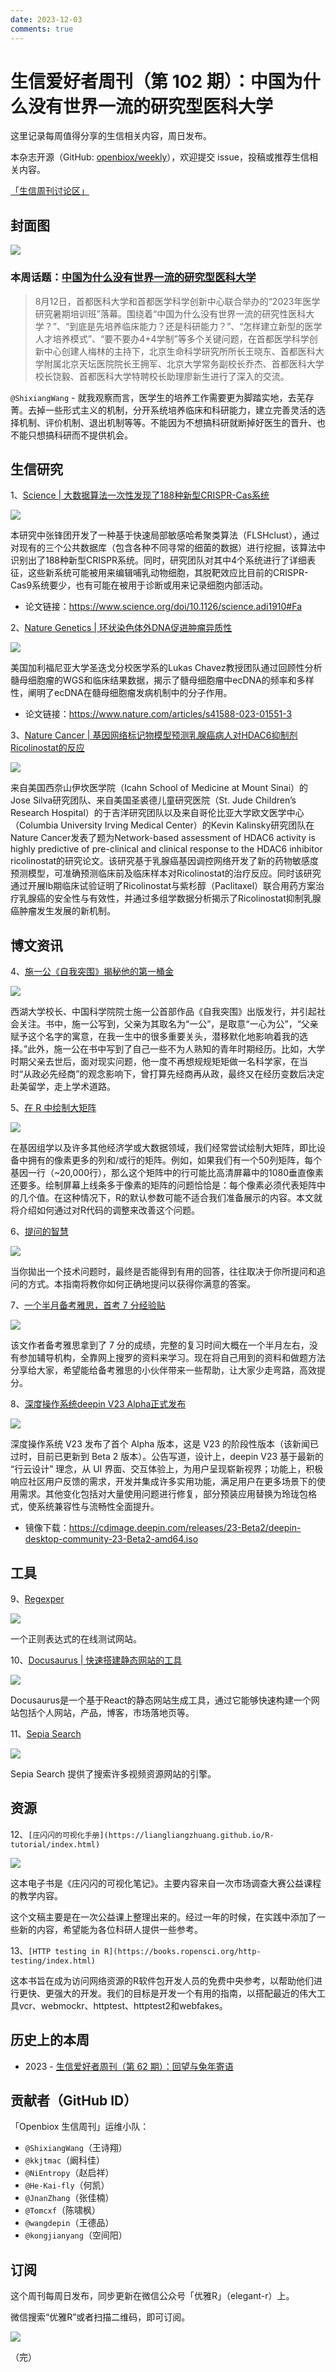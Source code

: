 ```yaml
---
date: 2023-12-03
comments: true
---
```


# 生信爱好者周刊（第 102 期）：中国为什么没有世界一流的研究型医科大学

这里记录每周值得分享的生信相关内容，周日发布。

本杂志开源（GitHub: [openbiox/weekly](https://github.com/openbiox/weekly)），欢迎提交 issue，投稿或推荐生信相关内容。

[「生信周刊讨论区」](https://github.com/openbiox/weekly/discussions)

## 封面图

![](https://files.mdnice.com/user/4331/f110f8d9-c960-4a2b-8c88-da6604f9df66.png)



### 本周话题：[中国为什么没有世界一流的研究型医科大学](https://mp.weixin.qq.com/s/z9ECIPmcqfLUijb40clpWw)

> 8月12日，首都医科大学和首都医学科学创新中心联合举办的“2023年医学研究暑期培训班”落幕。围绕着“中国为什么没有世界一流的研究性医科大学？”、“到底是先培养临床能力？还是科研能力？”、“怎样建立新型的医学人才培养模式”、“要不要办4+4学制”等多个关键问题，在首都医学科学创新中心创建人梅林的主持下，北京生命科学研究所所长王晓东、首都医科大学附属北京天坛医院院长王拥军、北京大学常务副校长乔杰、首都医科大学校长饶毅、首都医科大学特聘校长助理廖新生进行了深入的交流。

`@ShixiangWang` - 就我观察而言，医学生的培养工作需要更为脚踏实地，去芜存菁。去掉一些形式主义的机制，分开系统培养临床和科研能力，建立完善灵活的选择机制、评价机制、退出机制等等。不能因为不想搞科研就断掉好医生的晋升、也不能只想搞科研而不提供机会。

## 生信研究

1、[Science | 大数据算法一次性发现了188种新型CRISPR-Cas系统](https://mp.weixin.qq.com/s/G6rBWPj47KCq-cNVcm65-Q)


![](https://files.mdnice.com/user/4331/b4aa768f-c245-46e7-bfa8-fed79af12f4e.png)

本研究中张锋团开发了一种基于快速局部敏感哈希聚类算法（FLSHclust），通过对现有的三个公共数据库（包含各种不同寻常的细菌的数据）进行挖掘，该算法中识别出了188种新型CRISPR系统。同时，研究团队对其中4个系统进行了详细表征，这些新系统可能被用来编辑哺乳动物细胞，其脱靶效应比目前的CRISPR-Cas9系统要少，也有可能在被用于诊断或用来记录细胞内部活动。

- 论文链接：https://www.science.org/doi/10.1126/science.adi1910#Fa

2、[Nature Genetics | 环状染色体外DNA促进肿瘤异质性](https://mp.weixin.qq.com/s/W4vUWG3QpGoFKf0SzJbmzA)


![](https://files.mdnice.com/user/4331/b7f62958-f3f8-4a31-90b7-e71a86fddf62.png)

美国加利福尼亚大学圣迭戈分校医学系的Lukas Chavez教授团队通过回顾性分析髓母细胞瘤的WGS和临床结果数据，揭示了髓母细胞瘤中ecDNA的频率和多样性，阐明了ecDNA在髓母细胞瘤发病机制中的分子作用。

- 论文链接：https://www.nature.com/articles/s41588-023-01551-3

3、[Nature Cancer | 基因网络标记物模型预测乳腺癌病人对HDAC6抑制剂Ricolinostat的反应](https://mp.weixin.qq.com/s/ClTB7RKvn4qzPQgZH4JE7w)


![](https://files.mdnice.com/user/4331/0eb0991e-fc92-46c7-84d9-880270be2149.png)

来自美国西奈山伊坎医学院（Icahn School of Medicine at Mount Sinai）的Jose Silva研究团队、来自美国圣裘德儿童研究医院（St. Jude Children’s Research Hospital）的于吉洋研究团队以及来自哥伦比亚大学欧文医学中心（Columbia University Irving Medical Center）的Kevin Kalinsky研究团队在Nature Cancer发表了题为Network-based assessment of HDAC6 activity is highly predictive of pre-clinical and clinical response to the HDAC6 inhibitor ricolinostat的研究论文。该研究基于乳腺癌基因调控网络开发了新的药物敏感度预测模型，可准确预测临床前及临床样本对Ricolinostat的治疗反应。同时该研究通过开展Ib期临床试验证明了Ricolinostat与紫杉醇（Paclitaxel）联合用药方案治疗乳腺癌的安全性与有效性，并通过多组学数据分析揭示了Ricolinostat抑制乳腺癌肿瘤发生发展的新机制。

## 博文资讯

4、[施一公《自我突围》揭秘他的第一桶金](https://mp.weixin.qq.com/s/CnSqNZKq_7sfNqlAquy-AQ)


![](https://files.mdnice.com/user/4331/4c78b185-62c0-4e4e-b01b-529bdc8acd61.png)


西湖大学校长、中国科学院院士施一公首部作品《自我突围》出版发行，并引起社会关注。书中，施一公写到，父亲为其取名为“一公”，是取意“一心为公”，“父亲赋予这个名字的寓意，在我一生中的很多重要关头，潜移默化地影响着我的选择。”此外，施一公在书中写到了自己一些不为人熟知的青年时期经历。比如，大学时期父亲去世后，面对现实问题，他一度不再想规规矩矩做一名科学家，在当时“从政必先经商”的观念影响下，曾打算先经商再从政，最终又在经历变数后决定赴美留学，走上学术道路。

5、[在 R 中绘制大矩阵](https://gdevailly.netlify.app/post/plotting-big-matrices-in-r/)


![](https://files.mdnice.com/user/4331/bd759a81-1c4f-4c8d-bcb2-59d15153e2fe.png)


在基因组学以及许多其他经济学或大数据领域，我们经常尝试绘制大矩阵，即比设备中拥有的像素更多的列和/或行的矩阵。例如，如果我们有一个50列矩阵，每个基因一行（~20,000行），那么这个矩阵中的行可能比高清屏幕中的1080垂直像素还要多。绘制屏幕上线条多于像素的矩阵的问题恰恰是：每个像素必须代表矩阵中的几个值。在这种情况下，R的默认参数可能不适合我们准备展示的内容。本文就将介绍如何通过对R代码的调整来改善这个问题。



6、[提问的智慧](https://github.com/ryanhanwu/How-To-Ask-Questions-The-Smart-Way/blob/main/README-zh_CN.md)


![](https://files.mdnice.com/user/4331/325cdd30-4812-4c2a-b274-1d00be0c8c81.png)

当你拋出一个技术问题时，最终是否能得到有用的回答，往往取决于你所提问和追问的方式。本指南将教你如何正确地提问以获得你满意的答案。

7、[一个半月备考雅思，首考 7 分经验贴](https://mp.weixin.qq.com/s/9Y6dvXDXEtWiJfjv9dnavw)


![](https://files.mdnice.com/user/4331/1175b44e-3967-4913-9fea-a6a25b921933.png)


该文作者备考雅思拿到了 7 分的成绩，完整的复习时间大概在一个半月左右，没有参加辅导机构，全靠网上搜罗的资料来学习。现在将自己用到的资料和做题方法分享给大家，希望能给备考雅思的小伙伴带来一些帮助，让大家少走弯路，高效提分。


8、[深度操作系统deepin V23 Alpha正式发布](https://mp.weixin.qq.com/s/UtUhqC4hPeo1JLtrdd6n3A)


![](https://files.mdnice.com/user/4331/d2c7090c-48f6-4eab-93c3-6743c8198940.png)

深度操作系统 V23 发布了首个 Alpha 版本，这是 V23 的阶段性版本（该新闻已过时，目前已更新到 Beta 2 版本）。公告写道，设计上，deepin V23 基于最新的 “行云设计” 理念，从 UI 界面、交互体验上，为用户呈现崭新视界；功能上，积极响应社区用户反馈的需求，开发并集成许多实用功能，满足用户在更多场景下的使用需求。其他变化包括对大量使用问题进行修复，部分预装应用替换为玲珑包格式，使系统兼容性与流畅性全面提升。

- 镜像下载：https://cdimage.deepin.com/releases/23-Beta2/deepin-desktop-community-23-Beta2-amd64.iso

## 工具

9、[Regexper](https://regexper.com/)


![](https://files.mdnice.com/user/4331/b01b7d59-151e-446d-9929-5683d55ab01c.png)

一个正则表达式的在线测试网站。

10、[Docusaurus | 快速搭建静态网站的工具](https://docusaurus.io/zh-CN/)


![](https://files.mdnice.com/user/4331/d6c67bbf-d014-47fd-91a9-7b1cfe55990f.png)


Docusaurus是一个基于React的静态网站生成工具，通过它能够快速构建一个网站包括个人网站，产品，博客，市场落地页等。

11、[Sepia Search](https://sepiasearch.org/)


![](https://files.mdnice.com/user/4331/c6800725-77cc-4f5e-9b02-6f92f9c590ec.png)

Sepia Search 提供了搜索许多视频资源网站的引擎。

## 资源

12、`[庄闪闪的可视化手册](https://liangliangzhuang.github.io/R-tutorial/index.html)`


![](https://files.mdnice.com/user/4331/62ef6d35-a8a5-4b97-8edc-a71ec3ec13a9.png)


这本电子书是《庄闪闪的可视化笔记》。主要内容来自一次市场调查大赛公益课程的教学内容。

这个文稿主要是在一次公益课上整理出来的。经过一年的时候，在实践中添加了一些新的内容，希望能为各位科研人提供一些参考。

13、`[HTTP testing in R](https://books.ropensci.org/http-testing/index.html)`

这本书旨在成为访问网络资源的R软件包开发人员的免费中央参考，以帮助他们进行更快、更强大的开发。我们的目标是开发一个有用的指南，以搭配最近的伟大工具vcr、webmockr、httptest、httptest2和webfakes。

## 历史上的本周

- 2023 - [生信爱好者周刊（第 62 期）：回望与兔年寄语](https://mp.weixin.qq.com/s/w7ZSWolTFKRAXr5qH0Bx8w)

## 贡献者（GitHub ID）

「Openbiox 生信周刊」运维小队：

- `@ShixiangWang`（王诗翔）
- `@kkjtmac`（阚科佳）
- `@NiEntropy`（赵启祥）
- `@He-Kai-fly`（何凯）
- `@JnanZhang`（张佳楠）
- `@Tomcxf`（陈啸枫）
- `@wangdepin`（王德品）
- `@kongjianyang`（空间阳）

## 订阅

这个周刊每周日发布，同步更新在微信公众号「优雅R」（elegant-r）上。

微信搜索“优雅R”或者扫描二维码，即可订阅。

![](https://cdn.nlark.com/yuque/0/2022/png/471931/1648306398708-897e7ad4-6008-40f8-9200-ddee834b09a7.png)

（完）

